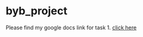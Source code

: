 # byb_project

Please find my google docs link for task 1. [click here](https://docs.google.com/document/d/1ZY7Sy7PurCxEYZAWJVnikKhkmPXU2j6eLDMmrQrfKe4/edit?usp=sharing)
